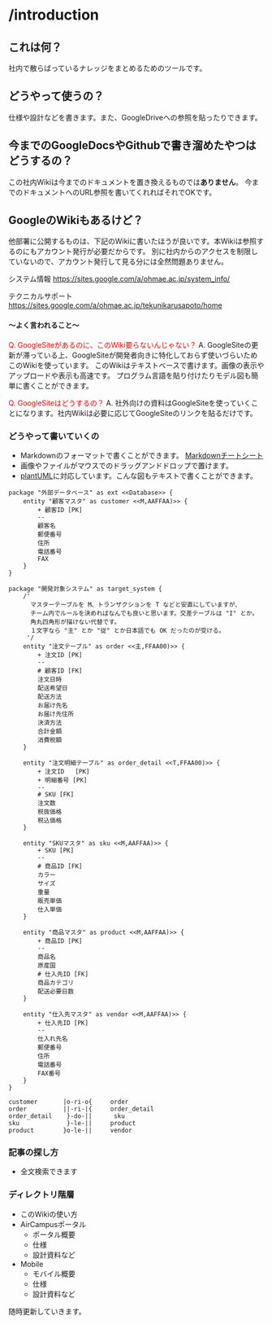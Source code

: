 # /introduction

## これは何？

社内で散らばっているナレッジをまとめるためのツールです。

## どうやって使うの？

仕様や設計などを書きます。また、GoogleDriveへの参照を貼ったりできます。

## 今までのGoogleDocsやGithubで書き溜めたやつはどうするの？

この社内Wikiは今までのドキュメントを置き換えるものでは**ありません**。
今までのドキュメントへのURL参照を書いてくれればそれでOKです。

## GoogleのWikiもあるけど？

他部署に公開するものは、下記のWikiに書いたほうが良いです。本Wikiは参照するのにもアカウント発行が必要だからです。
別に社内からのアクセスを制限していないので、アカウント発行して見る分には全然問題ありません。

システム情報
https://sites.google.com/a/ohmae.ac.jp/system_info/

テクニカルサポート
https://sites.google.com/a/ohmae.ac.jp/tekunikarusapoto/home

#### 〜よく言われること〜

 <span style="color:red">Q. GoogleSiteがあるのに、このWiki要らないんじゃない？</span>
 A. GoogleSiteの更新が滞っている上、GoogleSiteが開発者向きに特化しておらず使いづらいためこのWikiを使っています。
このWikiはテキストベースで書けます。画像の表示やアップロードや表示も高速です。
プログラム言語を貼り付けたりモデル図も簡単に書くことができます。

 <span style="color:red">Q. GoogleSiteはどうするの？</span>
 A. 社外向けの資料はGoogleSiteを使っていくことになります。社内Wikiは必要に応じてGoogleSiteのリンクを貼るだけです。


### どうやって書いていくの

 - Markdownのフォーマットで書くことができます。
[Markdownチートシート](https://qiita.com/oreo/items/82183bfbaac69971917f)
 - 画像やファイルがマウスでのドラッグアンドドロップで置けます。
 - [plantUML](http://plantuml.com/)に対応しています。こんな図もテキストで書くことができます。

```plantuml
package "外部データベース" as ext <<Database>> {
    entity "顧客マスタ" as customer <<M,AAFFAA)>> {
        + 顧客ID [PK]
        --
        顧客名
        郵便番号
        住所
        電話番号
        FAX
    }
}

package "開発対象システム" as target_system {
    /'
      マスターテーブルを M、トランザクションを T などと安直にしていますが、
      チーム内でルールを決めればなんでも良いと思います。交差テーブルは "I" とか。
      角丸四角形が描けない代替です。
      １文字なら "主" とか "従" とか日本語でも OK だったのが受ける。
     '/
    entity "注文テーブル" as order <<主,FFAA00)>> {
        + 注文ID [PK]
        --
        # 顧客ID [FK]
        注文日時
        配送希望日
        配送方法
        お届け先名
        お届け先住所
        決済方法
        合計金額
        消費税額
    }

    entity "注文明細テーブル" as order_detail <<T,FFAA00)>> {
        + 注文ID   [PK]
        + 明細番号 [PK]
        --
        # SKU [FK]
        注文数
        税抜価格
        税込価格
    }

    entity "SKUマスタ" as sku <<M,AAFFAA)>> {
        + SKU [PK]
        --
        # 商品ID [FK]
        カラー
        サイズ
        重量
        販売単価
        仕入単価
    }

    entity "商品マスタ" as product <<M,AAFFAA)>> {
        + 商品ID [PK]
        --
        商品名
        原産国
        # 仕入先ID [FK]
        商品カテゴリ
        配送必要日数
    }

    entity "仕入先マスタ" as vendor <<M,AAFFAA)>> {
        + 仕入先ID [PK]
        --
        仕入れ先名
        郵便番号
        住所
        電話番号
        FAX番号
    }
}

customer       |o-ri-o{     order
order          ||-ri-|{     order_detail
order_detail    }-do-||      sku
sku             }-le-||     product
product        }o-le-||     vendor
```

### 記事の探し方
 - 全文検索できます

### ディレクトリ階層

- このWikiの使い方
- AirCampusポータル
  - ポータル概要
  - 仕様
  - 設計資料など
- Mobile
  - モバイル概要
  - 仕様
  - 設計資料など

随時更新していきます。
